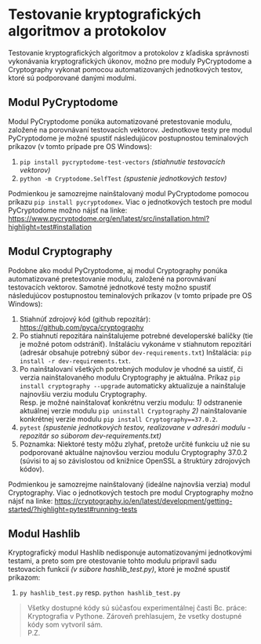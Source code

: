 # Testovanie kryptografických algoritmov a protokolov
Testovanie kryptografických algoritmov a protokolov z kľadiska správnosti vykonávania kryptografických úkonov, možno pre moduly PyCryptodome a Cryptography vykonat pomocou automatizovaných jednotkových testov, ktoré sú podporované danými modulmi.

## Modul PyCryptodome
Modul PyCryptodome ponúka automatizované pretestovanie modulu, založené na porovnávaní testovacích vektorov. Jednotkove testy pre modul PyCryptodome je možné spustiť následujúcov postupnostou teminalových príkazov (v tomto prípade pre OS Windows):

1) `pip install pycryptodome-test-vectors` _(stiahnutie testovacích vektorov)_
2) `python -m Cryptodome.SelfTest` _(spustenie jednotkových testov)_


Podmienkou je samozrejme nainštalovaný modul PyCryptodome pomocou príkazu `pip install pycryptodomex`. Viac o jednotkových testoch pre modul PyCryptodome možno nájsť na linke: https://www.pycryptodome.org/en/latest/src/installation.html?highlight=test#installation 

## Modul Cryptography
Podobne ako modul PyCryptodome, aj modul Cryptography ponúka automatizované pretestovanie modulu, založené na porovnávaní testovacích vektorov. Samotné jednotkové testy možno spustiť následujúcov postupnostou teminalových príkazov (v tomto prípade pre OS Windows):

1) Stiahnúť zdrojový kód (github repozitár): https://github.com/pyca/cryptography 
2) Po stiahnutí repozitára nainštalujeme potrebné developerské balíčky (tie je možné potom odstrániť). Inštaláciu vykonáme v stiahnutom repozitári (adresár obsahuje potrebný súbor `dev-requirements.txt`) Inštalácia: `pip install -r dev-requirements.txt`.
3) Po nainštalovaní všetkých potrebných modulov je vhodné sa uistiť, či verzia nainštalovaného modulu Cryptography je aktuálna. Príkaz `pip install cryptography --upgrade` automaticky aktualizuje a nainštaluje najnovšiu verziu modulu Cryptography. <br>
    Resp. je možné nainštalovať konkrétnu verziu modulu: _1)_ odstranenie aktuálnej verzie modulu `pip uninstall Cryptography` _2)_ nainštalovanie konkrétnej verzie modulu `pip install Cryptography==37.0.2`.
5) `pytest` _(spustenie jednotkových testov, realizovane v adresári modulu - repozitár so súborom dev-requirements.txt)_ 
6) Poznamka: Niektoré testy môžu zlyhať, pretože určité funkciu už nie su podporované aktuálne najnovšou verziou modulu Cryptography 37.0.2 (súvisi to aj so závislostou od knižnice OpenSSL a štruktúry zdrojových kódov). 

Podmienkou je samozrejme nainštalovaný (ideálne najnovšia verzia) modul Cryptography. Viac o jednotkových testoch pre modul Cryptography možno nájsť na linke: https://cryptography.io/en/latest/development/getting-started/?highlight=pytest#running-tests


## Modul Hashlib
Kryptografický modul Hashlib nedisponuje automatizovanými jednotkovými testami, a preto som pre otestovanie tohto modulu pripravil sadu testovacích funkcií _(v súbore hashlib_test.py)_, ktoré je možné spustiť príkazom:

1) `py hashlib_test.py` resp. `python hashlib_test.py` 


> Všetky dostupné kódy sú súčasťou experimentálnej časti Bc. práce: Kryptografia v Pythone. Zároveň prehlasujem, že vsetky dostupné kódy som vytvoril sám.  
P.Z.

